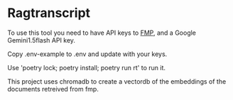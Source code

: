 # Ragtranscript

To use this tool you need to have API keys to [FMP](https://site.financialmodelingprep.com/), and a Google Gemini1.5flash API key.

Copy .env-example to .env and update with your keys.

Use 'poetry lock; poetry install; poetry run rt' to run it.

This project uses chromadb to create a vectordb of the embeddings of the documents retreived from fmp.